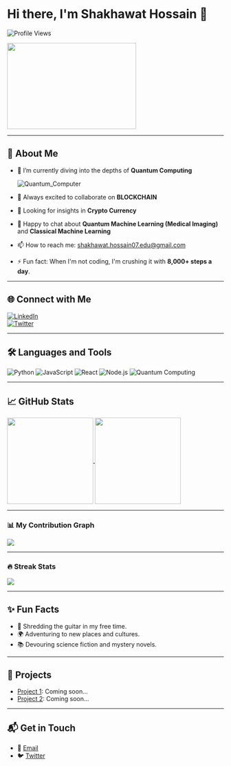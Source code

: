 # Hi there, I'm Shakhawat Hossain 👋
![Profile Views](https://komarev.com/ghpvc/?username=shakhawathossain07&color=brightgreen)

<img src="https://media.giphy.com/media/26xBwdIuRJiAIqHwA/giphy.gif" width="300" height="200" />

---

## 🚀 About Me
- 🌱 I’m currently diving into the depths of **Quantum Computing**

  ![Quantum_Computer](https://github.com/user-attachments/assets/8cae2296-a2ac-4a73-8899-3ecbc87d2086)  
- 👯 Always excited to collaborate on **BLOCKCHAIN**
- 🤔 Looking for insights in **Crypto Currency**
- 💬 Happy to chat about **Quantum Machine Learning (Medical Imaging)** and **Classical Machine Learning**
- 📫 How to reach me: [shakhawat.hossain07.edu@gmail.com](mailto:shakhawat.hossain07.edu@gmail.com)  
- ⚡ Fun fact: When I'm not coding, I'm crushing it with **8,000+ steps a day**.  

---

## 🌐 Connect with Me
[![LinkedIn](https://img.shields.io/badge/LinkedIn-0077B5?style=for-the-badge&logo=linkedin&logoColor=white)](https://www.linkedin.com/in/shakhawathossain07/)  
[![Twitter](https://img.shields.io/badge/Twitter-1DA1F2?style=for-the-badge&logo=twitter&logoColor=white)](https://twitter.com/your-twitter-handle)  

---

## 🛠️ Languages and Tools
![Python](https://img.shields.io/badge/Python-3776AB?style=for-the-badge&logo=python&logoColor=white)
![JavaScript](https://img.shields.io/badge/JavaScript-F7DF1E?style=for-the-badge&logo=javascript&logoColor=white)
![React](https://img.shields.io/badge/React-20232A?style=for-the-badge&logo=react&logoColor=61DAFB)
![Node.js](https://img.shields.io/badge/Node.js-339933?style=for-the-badge&logo=nodedotjs&logoColor=white)
![Quantum Computing](https://img.shields.io/badge/Quantum%20Computing-4D4D4D?style=for-the-badge&logo=quantum-computing&logoColor=white)

---

## 📈 GitHub Stats
<a href="https://github.com/shakhawathossain07">
  <img height=200 align="center" src="https://github-readme-stats.vercel.app/api?username=shakhawathossain07&show_icons=true&count_private=true&hide=stars&theme=radical&hide_border=true&bg_color=45,000046,1CB5E0&title_color=ffffff&text_color=ffffff" />
</a>
<a href="https://github.com/shakhawathossain07">
  <img height=200 align="center" src="https://github-readme-stats.vercel.app/api/top-langs?username=shakhawathossain07&layout=compact&langs_count=8&theme=radical&hide_border=true&bg_color=45,1CB5E0,000046&title_color=ffffff&text_color=ffffff" />
</a>

---

### 📊 My Contribution Graph
<a href="https://github.com/shakhawathossain07">
  <img align="center" src="https://github-readme-activity-graph.vercel.app/graph?username=shakhawathossain07&theme=react-dark&area=true&hide_border=true&custom_title=My%20Activity%20Graph" />
</a>

---

### 🔥 Streak Stats
<a href="https://github.com/shakhawathossain07">
  <img align="center" src="https://github-readme-streak-stats.herokuapp.com/?user=shakhawathossain07&theme=radical&hide_border=true&ring=1CB5E0&fire=1CB5E0&currStreakNum=ffffff&currStreakLabel=ffffff" />
</a>

---

## ✨ Fun Facts
- 🎸 Shredding the guitar in my free time.  
- 🌍 Adventuring to new places and cultures.  
- 📚 Devouring science fiction and mystery novels.  

---

## 💼 Projects
- [Project 1](https://github.com/shakhawathossain07/project1): Coming soon...  
- [Project 2](https://github.com/shakhawathossain07/project2): Coming soon...  

---

## 📬 Get in Touch
- 📧 [Email](mailto:shakhawat.hossain07.edu@gmail.com)  
- 🐦 [Twitter](https://twitter.com/your-twitter-handle)  

